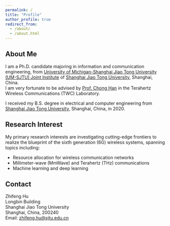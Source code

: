 ```yaml
---
permalink: /
title: "Profile"
author_profile: true
redirect_from: 
  - /about/
  - /about.html
---
```


About Me
-----

I am a Ph.D. candidate majoring in information and communication engineering, from [University of Michigan-Shanghai Jiao Tong University (UM-SJTU) Joint Institute](https://www.ji.sjtu.edu.cn/) of [Shanghai Jiao Tong University](https://www.sjtu.edu.cn/), Shanghai, China.\
I am very fortunate to be advised by [Prof. Chong Han](https://sites.ji.sjtu.edu.cn/chonghan/) in the Terahertz Wireless Communications (TWC) Laboratory.

I received my B.S. degree in electrical and computer engineering from [Shanghai Jiao Tong University](https://www.sjtu.edu.cn/), Shanghai, China, in 2020.

Research Interest
-----
My primary research interests are investigating cutting-edge frontiers to realize the blueprint of the sixth generation (6G) wireless systems, spanning topics including:
 - Resource allocation for wireless communication networks
 - Millimeter-wave (MmWave) and Terahertz (THz) communications
 - Machine learning and deep learning

Contact
-----
Zhifeng Hu\
Longbin Building\
Shanghai Jiao Tong University\
Shanghai, China, 200240\
Email: [zhifeng.hu@sjtu.edu.cn](mailto:zhifeng.hu@sjtu.edu.cn)
